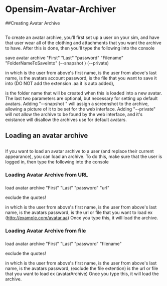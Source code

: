 # Opensim-Avatar-Archiver

##Creating Avatar Archive
##
To create an avatar archive, you'll first set up a user on your sim, and have that user wear all of 
   the clothing and attachments that you want the archive to have.
After this is done, then you'll type the following into the console

save avatar archive "First" "Last" "password" "Filename" "FolderNameToSaveInto" (--snapshot <UUID>) (--private)

in which <First> is the user from above's first name, <Last> is the user from above's last name,
<password> is the avatars account password,
  <Filename> is the file that you want to save it into (DO NOT add the extension .aa it is auto added),
  
  <FolderNameToSaveInfo> is the folder name that will be created when this is loaded into a new
  avatar. The last two parameters are optional, but necessary for setting up default avatars.
  Adding "--snapshot <UUID>" will assign a screenshot to the archive, allowing a picture of it to be
  set for the web interface. Adding "--private" will not allow the archive to be found by the web interface,
  and it's existance will disallow the archives use for default avatars.
  
##  Loading an avatar archive
##
If you want to load an avatar archive to a user (and replace their current appearance), you can load
an archive. To do this, make sure that the user is logged in, then type the following into the console

### Loading Avatar Archive from URL
###
load avatar archive "First" "Last" "password" "url"

exclude the quotes!

in which <First> is the user from above's first name, <Last> is the user from above's last name, <password> is the avatars password,
  <url> is the url or file that you want to load ex (http://example.com/avatar.aa) Once you type this, 
  it will load the archive.
  
### Loading Avatar Archive from file 
###
load avatar archive "First" "Last" "password" "filename"

exclude the quotes!

in which <First> is the user from above's first name, <Last> is the user from above's last name, <password> is the avatars password,
 <filename> (exclude the file extention) is the url or file that you want to load ex (avatarArchive) Once you type this, 
  it will load the archive.
  
